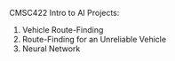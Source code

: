 CMSC422 Intro to AI
Projects:
1. Vehicle Route-Finding 
2. Route-Finding for an Unreliable Vehicle
3. Neural Network 
